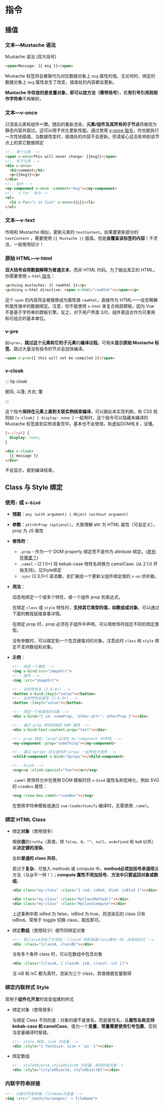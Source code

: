 # 指令

## 插值

### 文本—Mustache 语法

Mustache 语法 (双大括号) 

```html
<span>Message: {{ msg }}</span>
```

Mustache 标签将会被替代为对应数据对象上 `msg` 属性的值。无论何时，绑定的数据对象上 `msg` 属性发生了改变，插值处的内容都会更新。

**Mustache 中存放的是变量对象，即可以放方法（需带括号）**，若**用引号引用则视作字符串**不再解析。



### 文本—v-once

只渲染元素和组件**一次**。随后的重新渲染，**元素/组件及其所有的子节点**将被视为静态内容并跳过。这可以用于优化更新性能。通过使用 [v-once 指令](https://cn.vuejs.org/v2/api/#v-once)，你也能执行一次性地插值，当数据改变时，插值处的内容不会更新。但请留心这会影响到该节点上的其它数据绑定

```html
<!-- 单个元素 -->
<span v-once>This will never change: {{msg}}</span>
<!-- 有子元素 -->
<div v-once>
  <h1>comment</h1>
  <p>{{msg}}</p>
</div>
<!-- 组件 -->
<my-component v-once :comment="msg"></my-component>
<!-- `v-for` 指令-->
<ul>
  <li v-for="i in list" v-once>{{i}}</li>
</ul>
```



### 文本—v-text

作用和 Mustache 相似，更新元素的 `textContent`。如果要更新部分的 `textContent` ，需要使用 `{{ Mustache }}` 插值。但是**会覆盖该标签的内容**！不灵活，一般使用较少！



### 原始 HTML—v-html

**双大括号会将数据解释为普通文本**，而非 HTML 代码。为了输出真正的 HTML，你需要使用 `v-html`[ 指令](https://cn.vuejs.org/v2/api/#v-html)：

```html
<p>Using mustaches: {{ rawHtml }}</p>
<p>Using v-html directive: <span v-html="rawHtml"></span></p>
```

这个 `span` 的内容将会被替换成为属性值 `rawHtml`，直接作为 HTML——会忽略解析属性值中的数据绑定。注意，你不能使用 `v-html` 来复合局部模板，因为 Vue 不是基于字符串的模板引擎。反之，对于用户界面 (UI)，组件更适合作为可重用和可组合的基本单位。



### v-pre

如`<pre>`，**跳过这个元素和它的子元素**的**编译过程**。可用来**显示原始 Mustache 标签**。跳过大量没有指令的节点会加快编译。

```html
<span v-pre>{{ this will not be compiled }}</span>
```



### v-cloak

::: tip cloak

披风; 斗篷; 大衣; 氅

:::

这个指令**保持在元素上直到关联实例结束编译**，可以据此来实现判断。和 CSS 规则如 `[v-cloak] { display: none }` 一起用时，这个指令可以隐藏未编译的 Mustache 标签直到实例准备完毕。基本也不会使用，和虚拟DOM有关，没懂。

```css
[v-cloak] {
  display: none;
}
```

```html
<div v-cloak>
  {{ message }}
</div>
```

不会显示，直到编译结束。





## Class 与 Style 绑定

### 使用`:` 或 `v-bind`

-   **预期**：`any (with argument) | Object (without argument)`

-   **参数**：`attrOrProp (optional)`。大致理解 attr 为 HTML 属性（可自定义），prop 为 JS 属性

-   **修饰符**：

    -   `.prop` - 作为一个 DOM property 绑定而不是作为 attribute 绑定。([差别在哪里？](https://stackoverflow.com/questions/6003819/properties-and-attributes-in-html#answer-6004028))
    -   `.camel` - (2.1.0+) 将 kebab-case 特性名转换为 camelCase. (从 2.1.0 开始支持)。见Style绑定
    -   `.sync` (2.3.0+) 语法糖，会扩展成一个更新父组件绑定值的 `v-on` 侦听器。

-   **用法**：

    动态地绑定一个或多个特性，或一个组件 prop 到表达式。

    在绑定 `class` 或 `style` 特性时，**支持其它类型的值，如数组或对象**。可以通过下面的教程链接查看详情。

    在绑定 prop 时，prop 必须在子组件中声明。可以用修饰符指定不同的绑定类型。

    没有参数时，可以绑定到一个包含键值对的对象。注意此时 `class` 和 `style` 绑定不支持数组和对象。

-   **示例**：

    ```html
    <!-- 绑定一个属性 -->
    <img v-bind:src="imageSrc">
    <!-- 缩写 -->
    <img :src="imageSrc">
    
    <!-- 动态特性名 (2.6.0+) -->
    <button v-bind:[key]="value"></button>
    <!-- 动态特性名缩写 (2.6.0+) -->
    <button :[key]="value"></button>
    
    <!-- 绑定一个有属性的对象 -->
    <div v-bind="{ id: someProp, 'other-attr': otherProp }"></div>
    
    <!-- 通过 prop 修饰符绑定 DOM 属性 -->
    <div v-bind:text-content.prop="text"></div>
    
    <!-- prop 绑定。“prop”必须在 my-component 中声明。-->
    <my-component :prop="someThing"></my-component>
    
    <!-- 通过 $props 将父组件的 props 一起传给子组件 -->
    <child-component v-bind="$props"></child-component>
    
    <!-- XLink -->
    <svg><a :xlink:special="foo"></a></svg>
    ```

    `.camel` 修饰符允许在使用 DOM 模板时将 `v-bind` 属性名称驼峰化，例如 SVG 的 `viewBox` 属性：

    ```html
    <svg :view-box.camel="viewBox"></svg>
    ```

    在使用字符串模板或通过 `vue-loader`/`vueify` 编译时，无需使用 `.camel`。



### 绑定 HTML Class

*   绑定**对象**（使用很多）

    根据**值**的`truthy`（真值，除 `false`、`0`、`""`、`null`、`undefined` 和 `NaN` 以外）来**决定键的渲染**。

    会和**普通的 class 共存**。

    若过于**复杂**，可放入 methods 或 compute 中。**method必须加括号来调用**该方法（与@不一样！）；**compute 属性不用加括号**。**方法中只要返回对象或数组**。

    ```html
    <div class="my-class" :class="{ red: isRed, blod: isBlod }"></div>
    ```

    ```html
    <div class="my-class" :class="MyClassMethod()"></div>
    <div class="my-class" :class="MyClassCompute"></div>
    ```

    上述事例中若 isRed 为 false，isBlod 为 true，则渲染后的 class 只有 isBlod。常用于 toggle 切换 class，取反即可。

*   绑定**数组**（使用较少）细节同绑定对象

    ```html
    <!-- 若classA添加了引号如：'classA'则和普通class属性一样，没有响应式 -->
    <div :class="[classA, classB]"></div>
    ```

    当有多个条件 class 时，可以在数组中包含对象

    ```html
    <div :class="[classA, { classB: isB, classC: isC }]">
    ```

    当 isB 和 isC 都为真时，渲染为三个 class，其值根据变量取得



### 绑定内联样式 Style

常用于**组件化开发**时改变组建的样式

*   绑定对象（使用很多）

    与绑定 Class  不同的是：对象的键不是类名，而是属性名，且**属性名称支持 kebab-case 和 camelCase**。值为一个**变量**，**常量需要使用引号包裹**，否则当变量编译时报错。

    ```html
    <!-- style 绑定，size 为变量 -->
    <div :style="{ fontSize: size + 'px' }"></div>
    ```

*   绑定数组

    ```html
    <!-- styleObjectA,styleObjectB 为变量，保存的是对象-->
    <div :style="[styleObjectA, styleObjectB]"></div>
    ```



### 内联字符串拼接

```html
<!-- 内联字符串拼接，fileName为变量 -->
<img :src="'/path/to/images/' + fileName">
```


